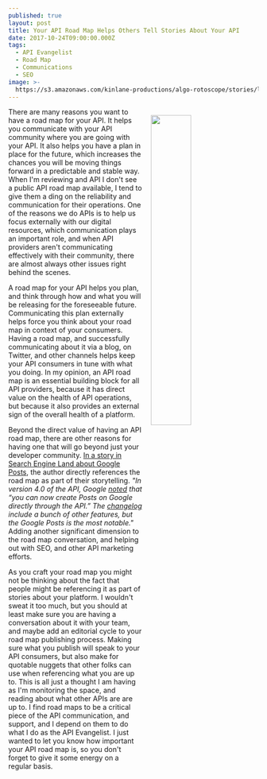 ```yaml
---
published: true
layout: post
title: Your API Road Map Helps Others Tell Stories About Your API
date: 2017-10-24T09:00:00.000Z
tags:
  - API Evangelist
  - Road Map
  - Communications
  - SEO
image: >-
  https://s3.amazonaws.com/kinlane-productions/algo-rotoscope/stories/los-angeles-downtow-freeway_blue_circuit_5.jpg
---
```

<p><img src="https://s3.amazonaws.com/kinlane-productions/algo-rotoscope/stories/los-angeles-downtow-freeway_blue_circuit_5.jpg" align="right" width="40%" style="padding: 15px;" /></p>There are many reasons you want to have a road map for your API. It helps you communicate with your API community where you are going with your API. It also helps you have a plan in place for the future, which increases the chances you will be moving things forward in a predictable and stable way. When I'm reviewing and API I don't see a public API road map available, I tend to give them a ding on the reliability and communication for their operations. One of the reasons we do APIs is to help us focus externally with our digital resources, which communication plays an important role, and when API providers aren't communicating effectively with their community, there are almost always other issues right behind the scenes.

A road map for your API helps you plan, and think through how and what you will be releasing for the foreseeable future. Communicating this plan externally helps force you think about your road map in context of your consumers. Having a road map, and successfully communicating about it via a blog, on Twitter, and other channels helps keep your API consumers in tune with what you doing. In my opinion, an API road map is an essential building block for all API providers, because it has direct value on the health of API operations, but because it also provides an external sign of the overall health of a platform.

Beyond the direct value of having an API road map, there are other reasons for having one that will go beyond just your developer community. [In a story in Search Engine Land about Google Posts](https://searchengineland.com/google-posts-can-now-automated-new-api-support-284842), the author directly references the road map as part of their storytelling. _"In version 4.0 of the API, Google [noted](https://developers.google.com/my-business/content/change-log) that “you can now create Posts on Google directly through the API.” The [changelog](https://developers.google.com/my-business/content/change-log) include a bunch of other features, but the Google Posts is the most notable."_ Adding another significant dimension to the road map conversation, and helping out with SEO, and other API marketing efforts.

As you craft your road map you might not be thinking about the fact that people might be referencing it as part of stories about your platform. I wouldn't sweat it too much, but you should at least make sure you are having a conversation about it with your team, and maybe add an editorial cycle to your road map publishing process. Making sure what you publish will speak to your API consumers, but also make for quotable nuggets that other folks can use when referencing what you are up to. This is all just a thought I am having as I'm monitoring the space, and reading about what other APIs are are up to. I find road maps to be a critical piece of the API communication, and support, and I depend on them to do what I do as the API Evangelist. I just wanted to let you know how important your API road map is, so you don't forget to give it some energy on a regular basis.
